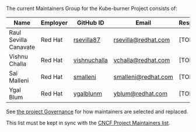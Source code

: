 The current Maintainers Group for the Kube-burner Project consists of:

| Name                  | Employer | GitHub ID                                                 | Email                   | Responsibilities |
|---------------------  | -------- | --------------------------------------------------------- | ----------------------- | ---------------- |
| Raul Sevilla Canavate | Red Hat  | [rsevilla87](https://github.com/rsevilla87)               | rsevilla@redhat.com     |    [TODO]        |
| Vishnu Challa         | Red Hat  | [vishnuchalla](https://github.com/vishnuchalla)           | vchalla@redhat.com      |    [TODO]        |
| Sai Malleni           | Red Hat  | [smalleni](https://github.com/smalleni)                   | smalleni@redhat.com     |    [TODO]        |
| Ygal Blum             | Red Hat  | [ygalblunm](https://github.com/ygalblum)                  | yblum@redhat.com        |    [TODO]        |

See [the project Governance](GOVERNANCE.md) for how maintainers are selected and replaced.

This list must be kept in sync with the [CNCF Project Maintainers list](https://github.com/cncf/foundation/blob/master/project-maintainers.csv).
